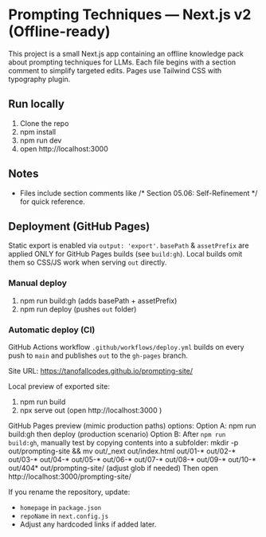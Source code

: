 # Prompting Techniques — Next.js v2 (Offline-ready)

This project is a small Next.js app containing an offline knowledge pack about prompting techniques for LLMs.
Each file begins with a section comment to simplify targeted edits. Pages use Tailwind CSS with typography plugin.

## Run locally
1. Clone the repo
2. npm install
3. npm run dev
4. open http://localhost:3000

## Notes
- Files include section comments like /* Section 05.06: Self-Refinement */ for quick reference.

## Deployment (GitHub Pages)
Static export is enabled via `output: 'export'`. `basePath` & `assetPrefix` are applied ONLY for GitHub Pages builds (see `build:gh`). Local builds omit them so CSS/JS work when serving `out` directly.

### Manual deploy
1. npm run build:gh (adds basePath + assetPrefix)
2. npm run deploy (pushes `out` folder)

### Automatic deploy (CI)
GitHub Actions workflow `.github/workflows/deploy.yml` builds on every push to `main` and publishes `out` to the `gh-pages` branch.

Site URL: https://tanofallcodes.github.io/prompting-site/

Local preview of exported site:
1. npm run build
2. npx serve out  (open http://localhost:3000 )

GitHub Pages preview (mimic production paths) options:
Option A: npm run build:gh then deploy (production scenario)
Option B: After `npm run build:gh`, manually test by copying contents into a subfolder:
	mkdir -p out/prompting-site && mv out/_next out/index.html out/01-* out/02-* out/03-* out/04-* out/05-* out/06-* out/07-* out/08-* out/09-* out/10-* out/404* out/prompting-site/ (adjust glob if needed)
Then open http://localhost:3000/prompting-site/

If you rename the repository, update:
- `homepage` in `package.json`
- `repoName` in `next.config.js`
- Adjust any hardcoded links if added later.

